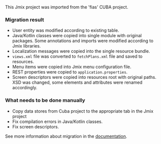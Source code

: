This Jmix project was imported from the 'fias' CUBA project.

### Migration result

* User entity was modified according to existing table.
* Java/Kotlin classes were copied into single module with original packages. Some annotations and imports were modified according to Jmix libraries.
* Localization messages were copied into the single resource bundle.
* `views.xml` file was converted to `fetchPlans.xml` file and saved to resources.
* Menu items were copied into Jmix menu configuration file.
* REST properties were copied to `application.properties`.
* Screen descriptors were copied into resources root with original paths. XSD was changed, some elements and attributes were renamed accordingly.  
          
### What needs to be done manually

* Copy data stores from Cuba project to the appropriate tab in the Jmix project
* Fix compilation errors in Java/Kotlin classes.
* Fix screen descriptors.    

See more information about migration in the [documentation](https://docs.jmix.io/jmix/cuba/index.html).